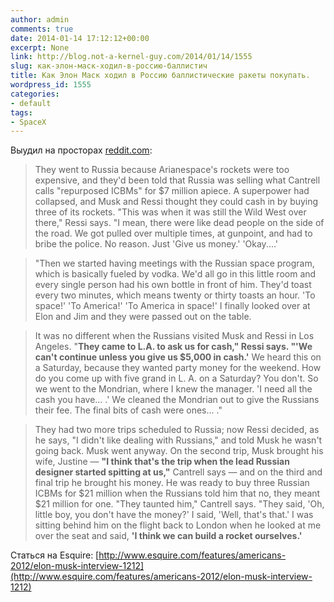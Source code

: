 ```yaml
---
author: admin
comments: true
date: 2014-01-14 17:12:12+00:00
excerpt: None
link: http://blog.not-a-kernel-guy.com/2014/01/14/1555
slug: как-элон-маск-ходил-в-россию-баллистич
title: Как Элон Маск ходил в Россию баллистические ракеты покупать.
wordpress_id: 1555
categories:
- default
tags:
- SpaceX
---
```


Выудил на просторах [reddit.com](http://www.reddit.com/r/spacex/comments/1v6n6c/elons_insane_experiences_buying_refurbished_icbms/):

> They went to Russia because Arianespace's rockets were too expensive, and they'd been told that Russia was selling what Cantrell calls "repurposed ICBMs" for $7 million apiece. A superpower had collapsed, and Musk and Ressi thought they could cash in by buying three of its rockets. "This was when it was still the Wild West over there," Ressi says. "I mean, there were like dead people on the side of the road. We got pulled over multiple times, at gunpoint, and had to bribe the police. No reason. Just 'Give us money.' 'Okay....'

> "Then we started having meetings with the Russian space program, which is basically fueled by vodka. We'd all go in this little room and every single person had his own bottle in front of him. They'd toast every two minutes, which means twenty or thirty toasts an hour. 'To space!' 'To America!' 'To America in space!' I finally looked over at Elon and Jim and they were passed out on the table.

> It was no different when the Russians visited Musk and Ressi in Los Angeles. "**They came to L.A. to ask us for cash," Ressi says. "'We can't continue unless you give us $5,000 in cash.'** We heard this on a Saturday, because they wanted party money for the weekend. How do you come up with five grand in L. A. on a Saturday? You don't. So we went to the Mondrian, where I knew the manager. 'I need all the cash you have... .' We cleaned the Mondrian out to give the Russians their fee. The final bits of cash were ones... ."

> They had two more trips scheduled to Russia; now Ressi decided, as he says, "I didn't like dealing with Russians," and told Musk he wasn't going back. Musk went anyway. On the second trip, Musk brought his wife, Justine — **"I think that's the trip when the lead Russian designer started spitting at us,"** Cantrell says — and on the third and final trip he brought his money. He was ready to buy three Russian ICBMs for $21 million when the Russians told him that no, they meant $21 million for one. "They taunted him," Cantrell says. "They said, 'Oh, little boy, you don't have the money?' I said, 'Well, that's that.' I was sitting behind him on the flight back to London when he looked at me over the seat and said, **'I think we can build a rocket ourselves.'**

Статься на Esquire: [http://www.esquire.com/features/americans-2012/elon-musk-interview-1212](http://www.esquire.com/features/americans-2012/elon-musk-interview-1212)
